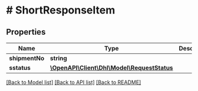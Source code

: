 # # ShortResponseItem

## Properties

Name | Type | Description | Notes
------------ | ------------- | ------------- | -------------
**shipmentNo** | **string** |  | [optional]
**sstatus** | [**\OpenAPI\Client\Dhl\Model\RequestStatus**](RequestStatus.md) |  |

[[Back to Model list]](../../README.md#models) [[Back to API list]](../../README.md#endpoints) [[Back to README]](../../README.md)
